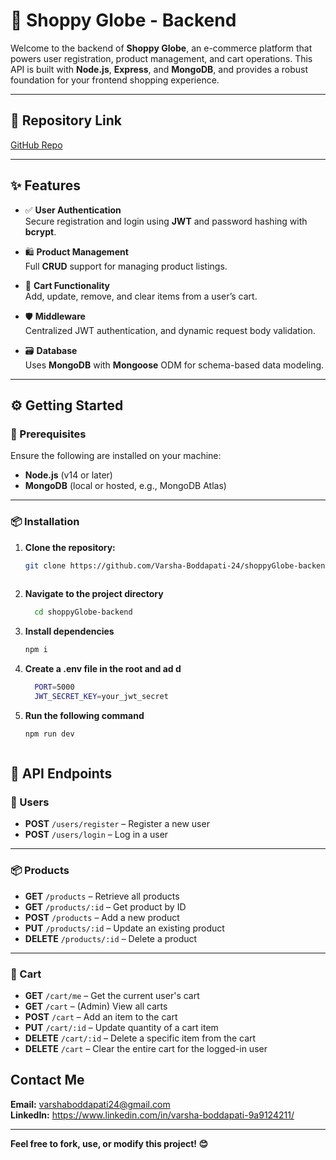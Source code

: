 # 🛒 Shoppy Globe - Backend

Welcome to the backend of **Shoppy Globe**, an e-commerce platform that powers user registration, product management, and cart operations. This API is built with **Node.js**, **Express**, and **MongoDB**, and provides a robust foundation for your frontend shopping experience.

---

## 🔗 Repository Link

[GitHub Repo](https://github.com/Varsha-Boddapati-24/shoppyGlobe-backend.git)

---

## ✨ Features

- ✅ **User Authentication**  
  Secure registration and login using **JWT** and password hashing with **bcrypt**.

- 🛍️ **Product Management**  
  Full **CRUD** support for managing product listings.

- 🛒 **Cart Functionality**  
  Add, update, remove, and clear items from a user’s cart.

- 🛡️ **Middleware**  
  Centralized JWT authentication, and dynamic request body validation.

- 🗃️ **Database**  
  Uses **MongoDB** with **Mongoose** ODM for schema-based data modeling.

---

## ⚙️ Getting Started

### 🔧 Prerequisites

Ensure the following are installed on your machine:

- **Node.js** (v14 or later)
- **MongoDB** (local or hosted, e.g., MongoDB Atlas)

---

### 📦 Installation

1. **Clone the repository:**

   ```bash
   git clone https://github.com/Varsha-Boddapati-24/shoppyGlobe-backend.git
  

2. **Navigate to the project directory**
     ```bash
       cd shoppyGlobe-backend
3. **Install dependencies**
      ```bash
      npm i
4. **Create a .env file in the root and ad d**
    ```bash
      PORT=5000
      JWT_SECRET_KEY=your_jwt_secret

5. **Run the following command**
      ```bash
     npm run dev



## 📮 API Endpoints

### 👤 Users
- **POST** `/users/register` – Register a new user  
- **POST** `/users/login` – Log in a user  

---

### 📦 Products
- **GET** `/products` – Retrieve all products  
- **GET** `/products/:id` – Get product by ID  
- **POST** `/products` – Add a new product  
- **PUT** `/products/:id` – Update an existing product  
- **DELETE** `/products/:id` – Delete a product  

---

### 🛒 Cart
- **GET** `/cart/me` – Get the current user's cart  
- **GET** `/cart` – (Admin) View all carts  
- **POST** `/cart` – Add an item to the cart  
- **PUT** `/cart/:id` – Update quantity of a cart item  
- **DELETE** `/cart/:id` – Delete a specific item from the cart  
- **DELETE** `/cart` – Clear the entire cart for the logged-in user  


##  Contact Me
 **Email:** varshaboddapati24@gmail.com     
 **LinkedIn:** https://www.linkedin.com/in/varsha-boddapati-9a9124211/

---

**Feel free to fork, use, or modify this project! 😊**

